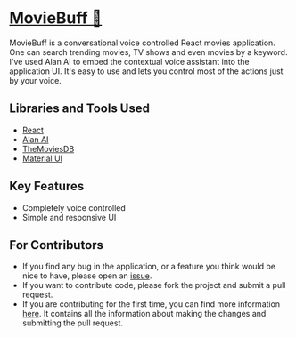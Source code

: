 # [MovieBuff 📰](https://moviebuff-app.netlify.app)

MovieBuff is a conversational voice controlled React movies application. One can search trending movies, TV shows and even movies by a keyword. I've used Alan AI to embed the contextual voice assistant into the application UI. It's easy to use and lets you control most of the actions just by your voice.

## Libraries and Tools Used

- [React](https://reactjs.org)
- [Alan AI](https://alan.app)
- [TheMoviesDB](https://www.themoviedb.org/)
- [Material UI](https://mui.com)

## Key Features

- Completely voice controlled
- Simple and responsive UI

## For Contributors

- If you find any bug in the application, or a feature you think would be nice to have, please open an [issue](https://github.com/HrishabhCodes/voice-assisted-movies-app/issues).
- If you want to contribute code, please fork the project and submit a pull request.
- If you are contributing for the first time, you can find more information [here](https://www.freecodecamp.org/news/how-to-contribute-to-open-source-projects-beginners-guide/). It contains all the information about making the changes and submitting the pull request.
